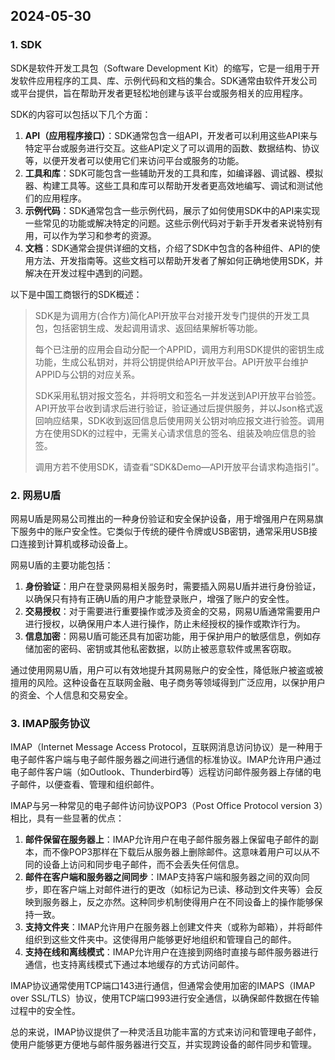 ## 2024-05-30

### 1. SDK

SDK是软件开发工具包（Software Development Kit）的缩写，它是一组用于开发软件应用程序的工具、库、示例代码和文档的集合。SDK通常由软件开发公司或平台提供，旨在帮助开发者更轻松地创建与该平台或服务相关的应用程序。

SDK的内容可以包括以下几个方面：

1. **API（应用程序接口）**：SDK通常包含一组API，开发者可以利用这些API来与特定平台或服务进行交互。这些API定义了可以调用的函数、数据结构、协议等，以便开发者可以使用它们来访问平台或服务的功能。
2. **工具和库**：SDK可能包含一些辅助开发的工具和库，如编译器、调试器、模拟器、构建工具等。这些工具和库可以帮助开发者更高效地编写、调试和测试他们的应用程序。
3. **示例代码**：SDK通常包含一些示例代码，展示了如何使用SDK中的API来实现一些常见的功能或解决特定的问题。这些示例代码对于新手开发者来说特别有用，可以作为学习和参考的资源。
4. **文档**：SDK通常会提供详细的文档，介绍了SDK中包含的各种组件、API的使用方法、开发指南等。这些文档可以帮助开发者了解如何正确地使用SDK，并解决在开发过程中遇到的问题。



以下是中国工商银行的SDK概述：

> SDK是为调用方(合作方)简化API开放平台对接开发专门提供的开发工具包，包括密钥生成、发起调用请求、返回结果解析等功能。
>
> 
>
> 每个已注册的应用会自动分配一个APPID，调用方利用SDK提供的密钥生成功能，生成公私钥对，并将公钥提供给API开放平台。API开放平台维护APPID与公钥的对应关系。
>
> 
>
> SDK采用私钥对报文签名，并将明文和签名一并发送到API开放平台验签。API开放平台收到请求后进行验证，验证通过后提供服务，并以Json格式返回响应结果，SDK收到返回信息后使用网关公钥对响应报文进行验签。调用方在使用SDK的过程中，无需关心请求信息的签名、组装及响应信息的验签。
>
> 
>
> 调用方若不使用SDK，请查看“SDK&Demo—API开放平台请求构造指引”。



### 2. 网易U盾

网易U盾是网易公司推出的一种身份验证和安全保护设备，用于增强用户在网易旗下服务中的账户安全性。它类似于传统的硬件令牌或USB密钥，通常采用USB接口连接到计算机或移动设备上。

网易U盾的主要功能包括：

1. **身份验证**：用户在登录网易相关服务时，需要插入网易U盾并进行身份验证，以确保只有持有正确U盾的用户才能登录账户，增强了账户的安全性。
2. **交易授权**：对于需要进行重要操作或涉及资金的交易，网易U盾通常需要用户进行授权，以确保用户本人进行操作，防止未经授权的操作或欺诈行为。
3. **信息加密**：网易U盾可能还具有加密功能，用于保护用户的敏感信息，例如存储加密的密码、密钥或其他私密数据，以防止被恶意软件或黑客窃取。

通过使用网易U盾，用户可以有效地提升其网易账户的安全性，降低账户被盗或被擅用的风险。这种设备在互联网金融、电子商务等领域得到广泛应用，以保护用户的资金、个人信息和交易安全。



### 3. IMAP服务协议

IMAP（Internet Message Access Protocol，互联网消息访问协议）是一种用于电子邮件客户端与电子邮件服务器之间进行通信的标准协议。IMAP允许用户通过电子邮件客户端（如Outlook、Thunderbird等）远程访问邮件服务器上存储的电子邮件，以便查看、管理和组织邮件。

IMAP与另一种常见的电子邮件访问协议POP3（Post Office Protocol version 3）相比，具有一些显著的优点：

1. **邮件保留在服务器上**：IMAP允许用户在电子邮件服务器上保留电子邮件的副本，而不像POP3那样在下载后从服务器上删除邮件。这意味着用户可以从不同的设备上访问和同步电子邮件，而不会丢失任何信息。
2. **邮件在客户端和服务器之间同步**：IMAP支持客户端和服务器之间的双向同步，即在客户端上对邮件进行的更改（如标记为已读、移动到文件夹等）会反映到服务器上，反之亦然。这种同步机制使得用户在不同设备上的操作能够保持一致。
3. **支持文件夹**：IMAP允许用户在服务器上创建文件夹（或称为邮箱），并将邮件组织到这些文件夹中。这使得用户能够更好地组织和管理自己的邮件。
4. **支持在线和离线模式**：IMAP允许用户在连接到网络时直接与邮件服务器进行通信，也支持离线模式下通过本地缓存的方式访问邮件。

IMAP协议通常使用TCP端口143进行通信，但通常会使用加密的IMAPS（IMAP over SSL/TLS）协议，使用TCP端口993进行安全通信，以确保邮件数据在传输过程中的安全性。

总的来说，IMAP协议提供了一种灵活且功能丰富的方式来访问和管理电子邮件，使用户能够更方便地与邮件服务器进行交互，并实现跨设备的邮件同步和管理。
